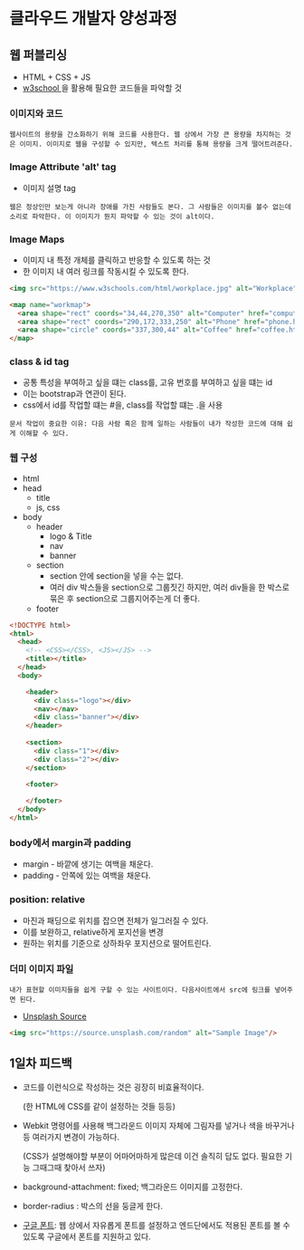 # 클라우드 개발자 양성과정


## 웹 퍼블리싱
* HTML + CSS + JS
* <a href ="https://www.w3schools.com" target="_blank"> w3school </a>을 활용해 필요한 코드들을 파악할 것


### 이미지와 코드

```웹사이트의 용량을 간소화하기 위해 코드를 사용한다. 웹 상에서 가장 큰 용량을 차지하는 것은 이미지. 이미지로 웹을 구성할 수 있지만, 텍스트 처리를 통해 용량을 크게 떨어트려준다.```


### Image Attribute 'alt' tag
* 이미지 설명 tag

```웹은 정상인만 보는게 아니라 장애를 가진 사람들도 본다. 그 사람들은 이미지를 볼수 없는데 소리로 파악한다. 이 이미지가 뭔지 파악할 수 있는 것이 alt이다.```

### Image Maps
* 이미지 내 특정 개체를 클릭하고 반응할 수 있도록 하는 것
* 한 이미지 내 여러 링크를 작동시킬 수 있도록 한다.

```html
<img src="https://www.w3schools.com/html/workplace.jpg" alt="Workplace" usemap="#workmap">

<map name="workmap">
  <area shape="rect" coords="34,44,270,350" alt="Computer" href="computer.htm">
  <area shape="rect" coords="290,172,333,250" alt="Phone" href="phone.htm">
  <area shape="circle" coords="337,300,44" alt="Coffee" href="coffee.htm">
</map>
```

### class & id tag
* 공통 특성을 부여하고 싶을 떄는 class를, 고유 번호를 부여하고 싶을 떄는 id
* 이는 bootstrap과 연관이 된다.
* css에서 id를 작업할 떄는 #을, class를 작업할 떄는 .을 사용

``` 문서 작업이 중요한 이유: 다음 사람 혹은 함께 일하는 사람들이 내가 작성한 코드에 대해 쉽게 이해할 수 있다. ```


### 웹 구성
* html
* head
  - title
  - js, css
* body
  - header
    - logo & Title
    - nav
    - banner
  - section
    - section 안에 section을 넣을 수는 없다.
    - 여러 div 박스들을 section으로 그룹짓긴 하지만, 여러 div들을 한 박스로 묶은 후 section으로 그룹지어주는게 더 좋다.
  - footer

```html
<!DOCTYPE html>
<html>
  <head>
    <!-- <CSS></CSS>, <JS></JS> -->
    <title></title>
  </head>
  <body>

    <header>
      <div class="logo"></div>
      <nav></nav>
      <div class="banner"></div>
    </header>
    
    <section>
      <div class="1"></div>
      <div class="2"></div>
    </section>

    <footer>
      
    </footer>
  </body>
</html>
```

### body에서 margin과 padding


 * margin - 바깥에 생기는 여백을 채운다.
 * padding - 안쪽에 있는 여백을 채운다.

 ### position: relative
 * 마진과 패딩으로 위치를 잡으면 전체가 일그러질 수 있다.
 * 이를 보완하고, relative하게 포지션을 변경
 * 원하는 위치를 기준으로 상하좌우 포지션으로 떨어트린다.

 ### 더미 이미지 파일
 ``` 내가 표현할 이미지들을 쉽게 구할 수 있는 사이트이다. 다음사이트에서 src에 링크를 넣어주면 된다. ```
 * <a href="https://source.unsplash.com/"> Unsplash Source </a>
 ``` html
<img src="https://source.unsplash.com/random" alt="Sample Image"/>
 ```
 
 ## 1일차 피드백
* 코드를 이런식으로 작성하는 것은 굉장히 비효율적이다.

  (한 HTML에 CSS를 같이 설정하는 것들 등등)
* Webkit 명령어를 사용해 백그라운드 이미지 자체에 그림자를 넣거나 색을 바꾸거나 등 여러가지 변경이 가능하다.

  (CSS가 설명해야할 부분이 어마어마하게 많은데 이건 솔직히 답도 없다. 필요한 기능 그때그때 찾아서 쓰자)
* background-attachment: fixed; 백그라운드 이미지를 고정한다.
* border-radius :  박스의 선을 둥글게 한다.
* <a href="https://fonts.google.com/">구글 폰트</a>: 웹 상에서 자유롭게 폰트를 설정하고 엔드단에서도 적용된 폰트를 볼 수 있도록 구글에서 폰트를 지원하고 있다.
  
  
